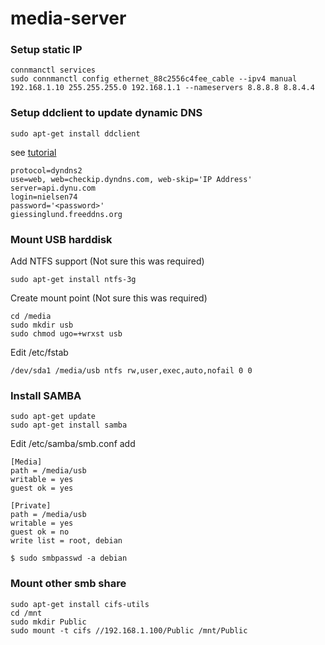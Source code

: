 # media-server

### Setup static IP

```
connmanctl services
sudo connmanctl config ethernet_88c2556c4fee_cable --ipv4 manual 192.168.1.10 255.255.255.0 192.168.1.1 --nameservers 8.8.8.8 8.8.4.4
```

### Setup ddclient to update dynamic DNS

```
sudo apt-get install ddclient
```
see [tutorial](https://serdima.wordpress.com/2018/04/23/tutorial-updating-dynamic-dns-with-ddclient/)

```
protocol=dyndns2
use=web, web=checkip.dyndns.com, web-skip='IP Address'
server=api.dynu.com
login=nielsen74
password='<password>'
giessinglund.freeddns.org
```

### Mount USB harddisk

Add NTFS support (Not sure this was required)
```
sudo apt-get install ntfs-3g
```

Create mount point (Not sure this was required)
```
cd /media
sudo mkdir usb
sudo chmod ugo=+wrxst usb
```

Edit /etc/fstab
```
/dev/sda1 /media/usb ntfs rw,user,exec,auto,nofail 0 0
```

### Install SAMBA

```
sudo apt-get update
sudo apt-get install samba
```
Edit /etc/samba/smb.conf add
```
[Media]
path = /media/usb
writable = yes
guest ok = yes

[Private]
path = /media/usb
writable = yes
guest ok = no
write list = root, debian
```

```
$ sudo smbpasswd -a debian
```

### Mount other smb share

```
sudo apt-get install cifs-utils
cd /mnt
sudo mkdir Public
sudo mount -t cifs //192.168.1.100/Public /mnt/Public
```

